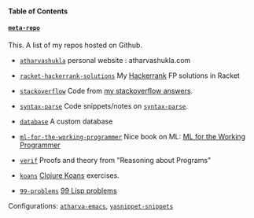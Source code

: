 
#### Table of Contents


#### [`meta-repo`](https://github.com/atharvashukla/meta-repo)
  This. A list of my repos hosted on Github.

- [`atharvashukla`](https://github.com/atharvashukla/atharvashukla) personal website : atharvashukla.com

- [`racket-hackerrank-solutions`](https://github.com/atharvashukla/racket-hackerrank-solutions)
  My [Hackerrank](https://www.hackerrank.com/atharvashukla) FP solutions in Racket

- [`stackoverflow`](https://github.com/atharvashukla/stackoverflow)
  Code from [my stackoverflow answers](https://stackoverflow.com/users/8942807/atharva-shukla?tab=answers).

- [`syntax-parse`](https://github.com/atharvashukla/syntax-parse)
  Code snippets/notes on [`syntax-parse`](https://docs.racket-lang.org/syntax/stxparse.html).

- [`database`](https://github.com/atharvashukla/database)
  A custom database
  
- [`ml-for-the-working-programmer`](https://github.com/atharvashukla/ml-for-the-working-programmer)
  Nice book on ML: [ML for the Working Programmer](https://www.cl.cam.ac.uk/~lp15/MLbook/)

- [`verif`](https://github.com/atharvashukla/verif)
  Proofs and theory from "Reasoning about Programs"

- [`koans`](https://github.com/atharvashukla/koans)
  [Clojure Koans](http://clojurekoans.com) exercises.

- [`99-problems`](https://github.com/atharvashukla/99-problems) [99 Lisp problems](http://www.ic.unicamp.br/~meidanis/courses/mc336/2006s2/funcional/L-99_Ninety-Nine_Lisp_Problems.html)

Configurations: [`atharva-emacs`](https://github.com/atharvashukla/atharva-emacs), [`yasnippet-snippets`](https://github.com/atharvashukla/yasnippet-snippets)
